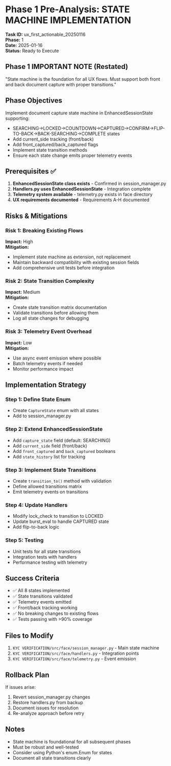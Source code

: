# Phase 1 Pre-Analysis: STATE MACHINE IMPLEMENTATION
**Task ID:** ux_first_actionable_20250116  
**Phase:** 1  
**Date:** 2025-01-16  
**Status:** Ready to Execute

## Phase 1 IMPORTANT NOTE (Restated)
"State machine is the foundation for all UX flows. Must support both front and back document capture with proper transitions."

## Phase Objectives
Implement document capture state machine in EnhancedSessionState supporting:
- SEARCHING→LOCKED→COUNTDOWN→CAPTURED→CONFIRM→FLIP-TO-BACK→BACK-SEARCHING→COMPLETE states
- Add current_side tracking (front/back)
- Add front_captured/back_captured flags  
- Implement state transition methods
- Ensure each state change emits proper telemetry events

## Prerequisites ✅
1. **EnhancedSessionState class exists** - Confirmed in session_manager.py
2. **Handlers.py uses EnhancedSessionState** - Integration complete
3. **Telemetry system available** - telemetry.py exists in face directory
4. **UX requirements documented** - Requirements A-H documented

## Risks & Mitigations

### Risk 1: Breaking Existing Flows
**Impact:** High  
**Mitigation:** 
- Implement state machine as extension, not replacement
- Maintain backward compatibility with existing session fields
- Add comprehensive unit tests before integration

### Risk 2: State Transition Complexity
**Impact:** Medium  
**Mitigation:**
- Create state transition matrix documentation
- Validate transitions before allowing them
- Log all state changes for debugging

### Risk 3: Telemetry Event Overhead
**Impact:** Low  
**Mitigation:**
- Use async event emission where possible
- Batch telemetry events if needed
- Monitor performance impact

## Implementation Strategy

### Step 1: Define State Enum
- Create `CaptureState` enum with all states
- Add to session_manager.py

### Step 2: Extend EnhancedSessionState
- Add `capture_state` field (default: SEARCHING)
- Add `current_side` field (front/back)
- Add `front_captured` and `back_captured` booleans
- Add `state_history` list for tracking

### Step 3: Implement State Transitions
- Create `transition_to()` method with validation
- Define allowed transitions matrix
- Emit telemetry events on transitions

### Step 4: Update Handlers
- Modify lock_check to transition to LOCKED
- Update burst_eval to handle CAPTURED state
- Add flip-to-back logic

### Step 5: Testing
- Unit tests for all state transitions
- Integration tests with handlers
- Performance testing with telemetry

## Success Criteria
- ✅ All 8 states implemented
- ✅ State transitions validated
- ✅ Telemetry events emitted
- ✅ Front/back tracking working
- ✅ No breaking changes to existing flows
- ✅ Tests passing with >90% coverage

## Files to Modify
1. `KYC VERIFICATION/src/face/session_manager.py` - Main state machine
2. `KYC VERIFICATION/src/face/handlers.py` - Integration points
3. `KYC VERIFICATION/src/face/telemetry.py` - Event emission

## Rollback Plan
If issues arise:
1. Revert session_manager.py changes
2. Restore handlers.py from backup
3. Document issues for resolution
4. Re-analyze approach before retry

## Notes
- State machine is foundational for all subsequent phases
- Must be robust and well-tested
- Consider using Python's enum.Enum for states
- Document all state transitions clearly